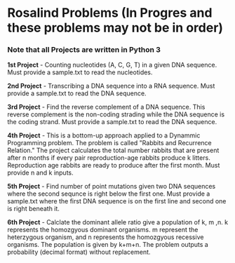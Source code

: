 # Rosalind Problems (In Progres and these problems may not be in order)
### Note that all Projects are written in Python 3

**1st Project** - Counting nucleotides (A, C, G, T) in a given DNA sequence. Must provide a sample.txt to read the nucleotides. 

**2nd Project** - Transcribing a DNA sequence into a RNA sequence. Must provide a sample.txt to read the DNA sequence. 

**3rd Project** - Find the reverse complement of a DNA sequence. This reverse complement is the non-coding strading while the DNA sequence is the coding strand. Must provide a sample.txt to read the DNA sequence.

**4th Project** - This is a bottom-up approach applied to a Dynammic Programming problem. The problem is called "Rabbits and Recurrence Relation." The project calculates the total number rabbits that are present after n months if every pair reproduction-age rabbits produce k litters. Reproduction age rabbits are ready to produce after the first month. Must provide n and k inputs.   

**5th Project** - Find number of point mutations given two DNA sequences where the second sequnce is right below the first one. Must provide a sample.txt where the first DNA sequence is on the first line and second one is right beneath it. 

**6th Project** - Calclate the dominant allele ratio give a population of k, m ,n. k represents the homozgyous dominant organisms. m represent the heterzygous organism, and n represents the homozgyous recessive organisms. The population is given by k+m+n. The problem outputs a probability (decimal format) without replacement. 
